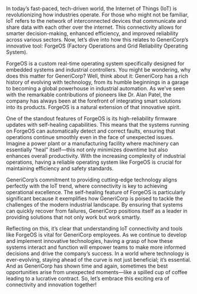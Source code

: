 In today’s fast-paced, tech-driven world, the Internet of Things (IoT) is revolutionizing how industries operate. For those who might not be familiar, IoT refers to the network of interconnected devices that communicate and share data with each other over the internet. This connectivity allows for smarter decision-making, enhanced efficiency, and improved reliability across various sectors. Now, let’s dive into how this relates to GeneriCorp’s innovative tool: ForgeOS (Factory Operations and Grid Reliability Operating System).

ForgeOS is a custom real-time operating system specifically designed for embedded systems and industrial controllers. You might be wondering, why does this matter for GeneriCorp? Well, think about it: GeneriCorp has a rich history of evolving with technology, from its humble beginnings in a garage to becoming a global powerhouse in industrial automation. As we’ve seen with the remarkable contributions of pioneers like Dr. Alan Patel, the company has always been at the forefront of integrating smart solutions into its products. ForgeOS is a natural extension of that innovative spirit.

One of the standout features of ForgeOS is its high-reliability firmware updates with self-healing capabilities. This means that the systems running on ForgeOS can automatically detect and correct faults, ensuring that operations continue smoothly even in the face of unexpected issues. Imagine a power plant or a manufacturing facility where machinery can essentially “heal” itself—this not only minimizes downtime but also enhances overall productivity. With the increasing complexity of industrial operations, having a reliable operating system like ForgeOS is crucial for maintaining efficiency and safety standards.

GeneriCorp’s commitment to providing cutting-edge technology aligns perfectly with the IoT trend, where connectivity is key to achieving operational excellence. The self-healing feature of ForgeOS is particularly significant because it exemplifies how GeneriCorp is poised to tackle the challenges of the modern industrial landscape. By ensuring that systems can quickly recover from failures, GeneriCorp positions itself as a leader in providing solutions that not only work but work smartly.

Reflecting on this, it’s clear that understanding IoT connectivity and tools like ForgeOS is vital for GeneriCorp employees. As we continue to develop and implement innovative technologies, having a grasp of how these systems interact and function will empower teams to make more informed decisions and drive the company’s success. In a world where technology is ever-evolving, staying ahead of the curve is not just beneficial; it’s essential. And as GeneriCorp has shown time and again, sometimes the best opportunities arise from unexpected moments—like a spilled cup of coffee leading to a lucrative contract. So, let’s embrace this exciting era of connectivity and innovation together!